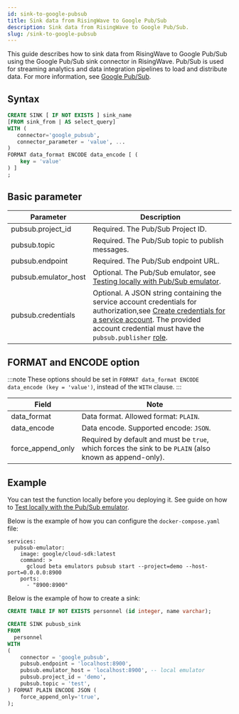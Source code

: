 ```yaml
---
id: sink-to-google-pubsub
title: Sink data from RisingWave to Google Pub/Sub
description: Sink data from RisingWave to Google Pub/Sub.
slug: /sink-to-google-pubsub
---
```

<head>
  <link rel="canonical" href="https://docs.risingwave.com/docs/current/sink-to-google-pubsub/" />
</head>

This guide describes how to sink data from RisingWave to Google Pub/Sub using the Google Pub/Sub sink connector in RisingWave. Pub/Sub is used for streaming analytics and data integration pipelines to load and distribute data. For more information, see [Google Pub/Sub](https://cloud.google.com/pubsub/docs/overview).

## Syntax

```sql
CREATE SINK [ IF NOT EXISTS ] sink_name
[FROM sink_from | AS select_query]
WITH (
   connector='google_pubsub',
   connector_parameter = 'value', ...
)
FORMAT data_format ENCODE data_encode [ (
    key = 'value'
) ]
;
```

## Basic parameter

| Parameter           | Description                                                                                                                                                                             |
|---------------------|-----------------------------------------------------------------------------------------------------------------------------------------------------------------------------------------|
| pubsub.project_id   | Required. The Pub/Sub Project ID.                                                                                                                                                                 |
| pubsub.topic        | Required. The Pub/Sub topic to publish messages.                                                                                                                                                  |
| pubsub.endpoint     | Required. The Pub/Sub endpoint URL.                                                                                                                                                               |
| pubsub.emulator_host| Optional. The Pub/Sub emulator, see [Testing locally with Pub/Sub emulator](https://cloud.google.com/pubsub/docs/emulator).                                                                      |
| pubsub.credentials | Optional. A JSON string containing the service account credentials for authorization,see [Create credentials for a service account](https://developers.google.com/workspace/guides/create-credentials#create_credentials_for_a_service_account). The provided account credential must have the `pubsub.publisher` [role](https://cloud.google.com/pubsub/docs/access-control#roles). |

## FORMAT and ENCODE option

:::note
These options should be set in `FORMAT data_format ENCODE data_encode (key = 'value')`, instead of the `WITH` clause.
:::

|Field|Note|
|-----|-----|
|data_format| Data format. Allowed format: `PLAIN`.|
|data_encode| Data encode. Supported encode: `JSON`.|
|force_append_only| Required by default and must be `true`, which forces the sink to be `PLAIN` (also known as append-only).|

## Example

You can test the function locally before you deploying it. See guide on how to [Test locally with the Pub/Sub emulator](https://cloud.google.com/functions/docs/local-development).

Below is the example of how you can configure the `docker-compose.yaml` file:

```shell
services:
  pubsub-emulator:
    image: google/cloud-sdk:latest
    command: >
      gcloud beta emulators pubsub start --project=demo --host-port=0.0.0.0:8900
    ports:
      - "8900:8900"
```

Below is the example of how to create a sink:

```sql
CREATE TABLE IF NOT EXISTS personnel (id integer, name varchar);

CREATE SINK pubusb_sink
FROM
  personnel
WITH
(
    connector = 'google_pubsub',
    pubsub.endpoint = 'localhost:8900',
    pubsub.emulator_host = 'localhost:8900', -- local emulator
    pubsub.project_id = 'demo',
    pubsub.topic = 'test',
) FORMAT PLAIN ENCODE JSON (
    force_append_only='true',
);
```
